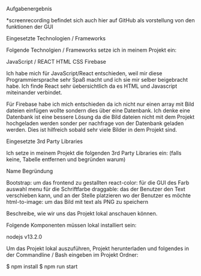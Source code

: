 Aufgabenergebnis

*screenrecording befindet sich auch hier auf GitHub als vorstellung von den funktionen der GUI

Eingesetzte Technologien / Frameworks

Folgende Technolgien / Frameworks setze ich in meinem Projekt ein:

JavaScript / REACT
HTML
CSS
Firebase

Ich habe mich für JavaScript/React entschieden, weil mir diese Programmiersprache sehr Spaß macht und ich sie mir selber beigebracht habe. Ich finde React sehr üebersichtlich da es HTML und Javascript miteinander verbindet.

Für Firebase habe ich mich entschieden da ich nicht nur einen array mit Bild dateien einfügen wollte sondern dies über eine Datenbank. Ich denke eine Datenbank ist eine bessere Lösung da die Bild dateien nicht mit dem Projekt hochgeladen werden sonder per nachfrage von der Datenbank geladen werden. Dies ist hilfreich sobald sehr viele Bilder in dem Projekt sind.

Eingesetzte 3rd Party Libraries

Ich setze in meinem Projekt die folgenden 3rd Party Libraries ein: (falls keine, Tabelle entfernen und begründen warum)

Name	Begründung

Bootstrap: um das frontend zu gestallten
react-color: für die GUI des Farb auswahl menu für die Schriftfarbe
draggable: das der Benutzer den Text verschieben kann, und an der Stelle platzieren wo der Benutzer es möchte
html-to-image: um das Bild mit text als PNG zu speichern


Beschreibe, wie wir uns das Projekt lokal anschauen können.


Folgende Komponenten müssen lokal installiert sein:

nodejs v13.2.0


Um das Projekt lokal auszuführen, Projekt herunterladen und folgendes in der Commandline / Bash eingeben im Projekt Ordner:


$ npm install
$ npm run start
